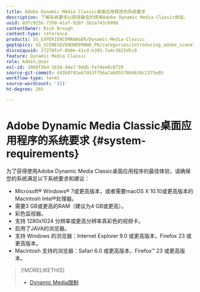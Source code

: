 ```yaml
---
title: Adobe Dynamic Media Classic桌面应用程序的系统要求
description: 了解系统要求以获得最佳的使用Adobe Dynamic Media Classic体验。
uuid: 8dfc925b-7350-41af-9207-3b2a743c0998
contentOwner: Rick Brough
content-type: reference
products: SG_EXPERIENCEMANAGER/Dynamic-Media-Classic
geptopics: SG_SCENESEVENONDEMAND_PK/categories/introducing_adobe_scene7
discoiquuid: 27278fef-8b0e-41cd-b393-7a4c3625d5c0
feature: Dynamic Media Classic
role: Admin,User
exl-id: 3460f3bd-1616-44e7-9ddb-fe74ee0c8729
source-git-commit: d43b0791e67d43ff56a7ab85570b9639c2375e05
workflow-type: tm+mt
source-wordcount: '111'
ht-degree: 26%

---
```


# Adobe Dynamic Media Classic桌面应用程序的系统要求 {#system-requirements}

为了获得使用Adobe Dynamic Media Classic桌面应用程序的最佳体验，请确保您的系统满足以下系统要求和建议：

* Microsoft® Windows® 7或更高版本，或者需要macOS X 10.10或更高版本的Macintosh Intel®处理器。
* 需要3 GB或更高的RAM（建议为4 GB或更高）。
* 彩色监视器。
* 支持 1280x1024 分辨率或更高分辨率真彩色的视频卡。
* 启用了JAVA的浏览器。
* 支持 Windows 的浏览器：Internet Explorer 9.0 或更高版本，Firefox 23 或更高版本。
* Macintosh 支持的浏览器：Safari 6.0 或更高版本，Firefox™ 23 或更高版本。

>[!MORELIKETHIS]
>
>* [Dynamic Media限制](/help/limitations.md)


